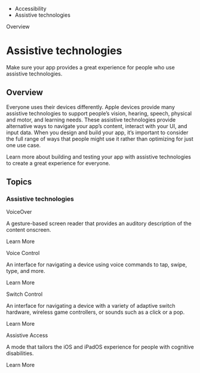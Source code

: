 

- Accessibility
-  Assistive technologies 

Overview

# Assistive technologies

Make sure your app provides a great experience for people who use assistive technologies.

## Overview

Everyone uses their devices differently. Apple devices provide many assistive technologies to support people’s vision, hearing, speech, physical and motor, and learning needs. These assistive technologies provide alternative ways to navigate your app’s content, interact with your UI, and input data. When you design and build your app, it’s important to consider the full range of ways that people might use it rather than optimizing for just one use case.

Learn more about building and testing your app with assistive technologies to create a great experience for everyone.

## Topics

### Assistive technologies

VoiceOver

A gesture-based screen reader that provides an auditory description of the content onscreen.

Learn More 

Voice Control

An interface for navigating a device using voice commands to tap, swipe, type, and more.

Learn More 

Switch Control

An interface for navigating a device with a variety of adaptive switch hardware, wireless game controllers, or sounds such as a click or a pop.

Learn More 

Assistive Access

A mode that tailors the iOS and iPadOS experience for people with cognitive disabilities.

Learn More 

